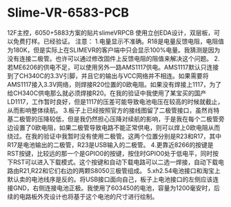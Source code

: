 # Slime-VR-6583-PCB
12F主控，6050+5883方案的贴片slimeVRPCB
使用立创EDA设计，双层板，可以免费打样。已经验证。
注意：
1.电量显示不准确。R18是电量反馈电阻，电阻值为180K，但是实际上在SLIMEVR的客户端中只会显示100%电量。我猜测是因为没有连接二极管。也许可以通过修改固件上反馈电阻的阻值来解决这个问题。
2.若ME6206的供电不足，可以使用另外一路AMS1117供电。AMS1117默认只连接到了CH340C的3.3V引脚，并且它的输出与VCC网络并不相连。如果需要将AMS1117接入3.3V网络，则焊接R20位置的0欧电阻。如果没有焊接上1117，为了给CH340C供电那么就必须焊接R20。在我的验证中我使用了某宝买的国产LD1117，工作暂时良好，但是1117的压差可能导致电池电压在较高的时候就截止，从而影响整体续航。
3.板子上已经按照官方的接线图留了二极管接口，虽然肖特基二极管的压降较低，但是我仍然担心压降对续航的影响，于是我在每个二极管旁边设置了0欧电阻，如果二极管导致电路不能正常供电，则可以焊上0欧电阻从而绕过。在我的验证中我暂时没有使用二极管。这两个位置分别是R23和R17，其中R17是电池输出的二极管，R23是USB输入的二极管。
4.更靠近8266的按键是RST按键，比较远的那一个是GPIO0的按键，按住时GPIO0处于低电平，同时按下RST可以进入下载模式。这个按键和自动下载电路可以二选一焊接，自动下载电路由R21,R22和它们右边的两颗S8050三极管组成。
5.xh2.54电池接口和淘宝上默认卖的电池线序是反的。将USB接口面向自己，板子上电池接口的左侧应该连接GND，右侧连接电池正极。我使用了603450的电池，容量为1200毫安时，后续的电路板外壳设计也将基于这个电池的尺寸进行绘制。
